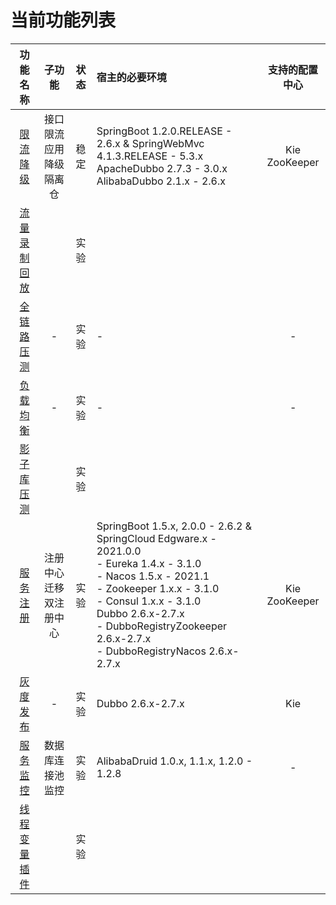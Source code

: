 # 当前功能列表

|功能名称|子功能|状态|宿主的必要环境|支持的配置中心|
|:-:|:-:|:-:|:-|:-:|
|[限流降级](flowcontrol/flowcontrol.md)|接口限流<br>应用降级<br>隔离仓|稳定|SpringBoot 1.2.0.RELEASE - 2.6.x & SpringWebMvc 4.1.3.RELEASE - 5.3.x<br>ApacheDubbo 2.7.3 - 3.0.x<br>AlibabaDubbo 2.1.x - 2.6.x|Kie<br>ZooKeeper|
|[流量录制回放](flowrecord/document.md)||实验|||
|[全链路压测](hercules/document.md)|-|实验|-|-
|[负载均衡](loadbalancer/document.md)|-|实验|-|-
|[影子库压测](online-stresstest/document.md)||实验|||
|[服务注册](registry/document.md)|注册中心迁移<br>双注册中心|实验|SpringBoot 1.5.x, 2.0.0 - 2.6.2 & SpringCloud Edgware.x - 2021.0.0<br>- Eureka 1.4.x - 3.1.0<br>- Nacos 1.5.x - 2021.1<br>- Zookeeper 1.x.x - 3.1.0<br>- Consul 1.x.x - 3.1.0<br>Dubbo 2.6.x-2.7.x<br>- DubboRegistryZookeeper 2.6.x-2.7.x<br>- DubboRegistryNacos  2.6.x-2.7.x|Kie<br>ZooKeeper|
|[灰度发布](route/document.md)|-|实验|Dubbo 2.6.x-2.7.x|Kie|
|[服务监控](server-monitor/document.md)|数据库连接池监控|实验|AlibabaDruid 1.0.x, 1.1.x, 1.2.0 - 1.2.8|-|
|[线程变量插件](threadlocal/document.md)||实验|||